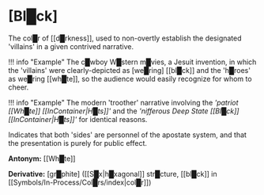 # **[Bl█ck]**

The col█r of [[d█rkness]], used to non-overtly establish the designated 'villains' in a given contrived narrative.

!!! info "Example"
    The c█wboy W█stern m█vies, a Jesuit invention, in which the 'villains' were clearly-depicted as [we█ring] [[bl█ck]] and the 'h█roes' as we█ring [[wh█te]], so the audience would easily recognize for whom to cheer.

!!! info "Example"
    The modern 'troother' narrative involving the *'patriot [[Wh█te]] [[InContainer|H█ts]]'* and the *'nifferous Deep State [[Bl█ck]] [[InContainer|H█ts]]'* for identical reasons.

Indicates that both 'sides' are personnel of the apostate system, and that the presentation is purely for public effect.

**Antonym:** [[Wh█te]]

**Derivative:** [gr█phite] ([[S█x|h█xagonal]] str█cture, [[bl█ck]] in [[Symbols/In-Process/Col█rs/index|col█r]])